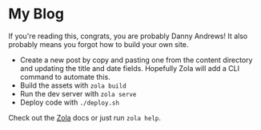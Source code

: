 # My Blog

If you're reading this, congrats, you are probably Danny Andrews! It also probably means you forgot how to build your own site.

- Create a new post by copy and pasting one from the content directory and updating the title and date fields. Hopefully Zola will add a CLI command to automate this.
- Build the assets with `zola build`
- Run the dev server with `zola serve`
- Deploy code with `./deploy.sh`

Check out the [Zola](https://www.getzola.org/documentation/getting-started/cli-usage/) docs or just run `zola help`.
